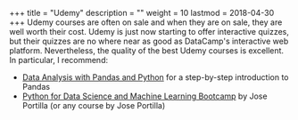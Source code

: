 +++
title = "Udemy"
description = ""
weight = 10
lastmod = 2018-04-30
+++
Udemy courses are often on sale and when they are on sale, they are well worth their cost.  Udemy is just now starting to offer interactive quizzes, but their quizzes are no where near as good as DataCamp's interactive web platform.  Nevertheless, the quality of the best Udemy courses is excellent.  In particular, I recommend:

* [Data Analysis with Pandas and Python](https://www.udemy.com/data-analysis-with-pandas/learn/v4/overview) for a step-by-step introduction to Pandas
* [Python for Data Science and Machine Learning Bootcamp](https://www.udemy.com/python-for-data-science-and-machine-learning-bootcamp/learn/v4/overview) by Jose Portilla (or any course by Jose Portilla)

